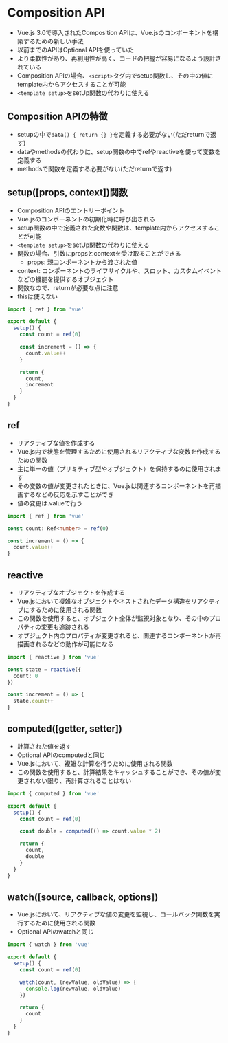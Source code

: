 # Composition API
- Vue.js 3.0で導入されたComposition APIは、Vue.jsのコンポーネントを構築するための新しい手法
- 以前までのAPIはOptional APIを使っていた
- より柔軟性があり、再利用性が高く、コードの把握が容易になるよう設計されている
- Composition APIの場合、`<script>`タグ内でsetup関数し、その中の値にtemplate内からアクセスすることが可能
- `<template setup>`をsetUp関数の代わりに使える

## Composition APIの特徴
- setupの中で`data() { return {} }`を定義する必要がない(ただreturnで返す)
- dataやmethodsの代わりに、setup関数の中でrefやreactiveを使って変数を定義する
- methodsで関数を定義する必要がない(ただreturnで返す)

## setup([props, context])関数
- Composition APIのエントリーポイント
- Vue.jsのコンポーネントの初期化時に呼び出される
- setup関数の中で定義された変数や関数は、template内からアクセスすることが可能
- `<template setup>`をsetUp関数の代わりに使える
- 関数の場合、引数にpropsとcontextを受け取ることができる
    - props: 親コンポーネントから渡された値
- context: コンポーネントのライフサイクルや、スロット、カスタムイベントなどの機能を提供するオブジェクト
- 関数なので、returnが必要な点に注意
- thisは使えない

```ts
import { ref } from 'vue'

export default {
  setup() {
    const count = ref(0)

    const increment = () => {
      count.value++
    }

    return {
      count,
      increment
    }
  }
}
```

## ref
- リアクティブな値を作成する
- Vue.js内で状態を管理するために使用されるリアクティブな変数を作成するための関数
- 主に単一の値（プリミティブ型やオブジェクト）を保持するのに使用されます
- その変数の値が変更されたときに、Vue.jsは関連するコンポーネントを再描画するなどの反応を示すことができ
- 値の変更は.valueで行う

```ts
import { ref } from 'vue'

const count: Ref<number> = ref(0)

const increment = () => {
  count.value++
}
```

## reactive
- リアクティブなオブジェクトを作成する
- Vue.jsにおいて複雑なオブジェクトやネストされたデータ構造をリアクティブにするために使用される関数
- この関数を使用すると、オブジェクト全体が監視対象となり、その中のプロパティの変更も追跡される
- オブジェクト内のプロパティが変更されると、関連するコンポーネントが再描画されるなどの動作が可能になる

```ts
import { reactive } from 'vue'

const state = reactive({
  count: 0
})

const increment = () => {
  state.count++
}
```

## computed([getter, setter])
- 計算された値を返す
- Optional APIのcomputedと同じ
- Vue.jsにおいて、複雑な計算を行うために使用される関数
- この関数を使用すると、計算結果をキャッシュすることができ、その値が変更されない限り、再計算されることはない

```ts
import { computed } from 'vue'

export default {
  setup() {
    const count = ref(0)

    const double = computed(() => count.value * 2)

    return {
      count,
      double
    }
  }
}
```

## watch([source, callback, options])
- Vue.jsにおいて、リアクティブな値の変更を監視し、コールバック関数を実行するために使用される関数
- Optional APIのwatchと同じ

```ts
import { watch } from 'vue'

export default {
  setup() {
    const count = ref(0)

    watch(count, (newValue, oldValue) => {
      console.log(newValue, oldValue)
    })

    return {
      count
    }
  }
}
```

